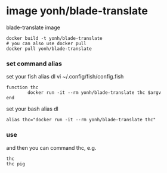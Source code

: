 # image yonh/blade-translate
blade-translate image

```
docker build -t yonh/blade-translate
# you can also use docker pull
docker pull yonh/blade-translate
```



### set command alias

set your fish alias dl
vi ~/.config/fish/config.fish

```
function thc
        docker run -it --rm yonh/blade-translate thc $argv
end
```

set your bash alias dl
```
alias thc="docker run -it --rm yonh/blade-translate thc"
```



### use 

and then you can command thc, e.g.

```
thc
thc pig
```

